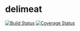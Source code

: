 # delimeat
[![Build Status](https://travis-ci.org/delimeat/delimeat.svg?branch=master)](https://travis-ci.org/delimeat/delimeat)
[![Coverage Status](https://coveralls.io/repos/github/delimeat/delimeat/badge.svg?branch=master)](https://coveralls.io/github/delimeat/delimeat?branch=master)
